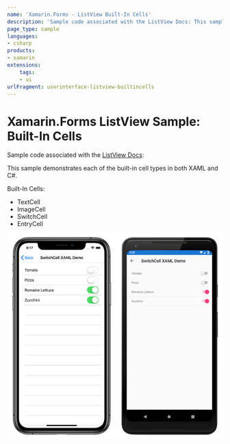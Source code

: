```yaml
---
name: 'Xamarin.Forms - ListView Built-In Cells'
description: 'Sample code associated with the ListView Docs: This sample demonstrates each of the built-in cell types in both XAML and C (UI)'
page_type: sample
languages:
- csharp
products:
- xamarin
extensions:
    tags:
    - ui
urlFragment: userinterface-listview-builtincells
---
```

# Xamarin.Forms ListView Sample: Built-In Cells

Sample code associated with the [ListView Docs](https://docs.microsoft.com/xamarin/xamarin-forms/user-interface/listview/):

This sample demonstrates each of the built-in cell types in both XAML and C#.

Built-In Cells:

- TextCell
- ImageCell
- SwitchCell
- EntryCell

![Screenshot of Built-In Cells Demo on iOS and Android](Screenshots/listview-builtin-cells.png)
